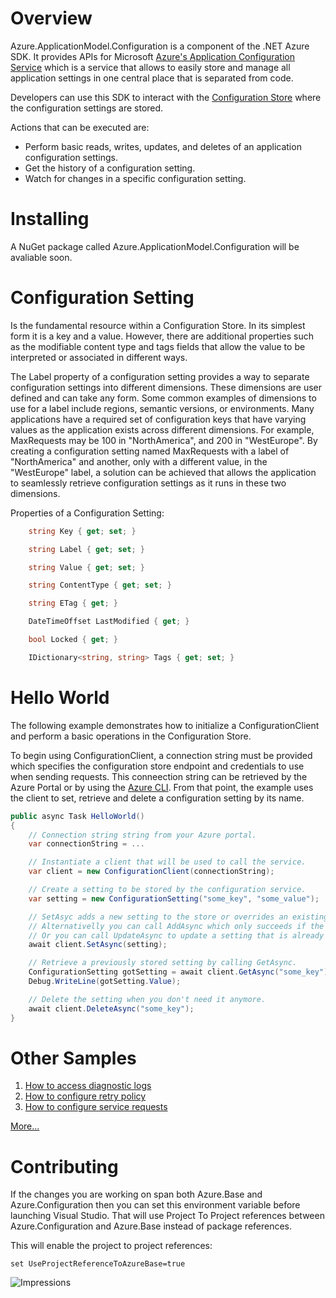 # Overview 

Azure.ApplicationModel.Configuration is a component of the .NET Azure SDK. 
It provides APIs for Microsoft [Azure's Application Configuration Service](https://docs.microsoft.com/en-us/azure/azure-app-configuration/) which is a service that allows to easily store and manage all application settings in one central place that is separated from code.

Developers can use this SDK to interact with the [Configuration Store](https://docs.microsoft.com/en-us/azure/azure-app-configuration/quickstart-dotnet-core-app#create-an-app-configuration-store) where the configuration settings are stored.

Actions that can be executed are:

- Perform basic reads, writes, updates, and deletes of an application configuration settings.
- Get the history of a configuration setting.
- Watch for changes in a specific configuration setting.

# Installing

A NuGet package called Azure.ApplicationModel.Configuration will be avaliable soon.

# Configuration Setting
Is the fundamental resource within a Configuration Store. In its simplest form it is a key and a value. However, there are additional properties such as the modifiable content type and tags fields that allow the value to be interpreted or associated in different ways.

The Label property of a configuration setting provides a way to separate configuration settings into different dimensions. These dimensions are user defined and can take any form. Some common examples of dimensions to use for a label include regions, semantic versions, or environments. Many applications have a required set of configuration keys that have varying values as the application exists across different dimensions.
For example, MaxRequests may be 100 in "NorthAmerica", and 200 in "WestEurope". By creating a configuration setting named MaxRequests with a label of "NorthAmerica" and another, only with a different value, in the "WestEurope" label, a solution can be achieved that allows the application to seamlessly retrieve configuration settings as it runs in these two dimensions.

Properties of a Configuration Setting:

```c#
    string Key { get; set; }

    string Label { get; set; }

    string Value { get; set; }

    string ContentType { get; set; }

    string ETag { get; }

    DateTimeOffset LastModified { get; }

    bool Locked { get; }

    IDictionary<string, string> Tags { get; set; }
```

# Hello World
The following example demonstrates how to initialize a ConfigurationClient and perform a basic operations in the Configuration Store.

To begin using ConfigurationClient, a connection string must be provided which specifies the configuration store endpoint and credentials to use when sending requests. This conneection string can be retrieved by the Azure Portal or by using the [Azure CLI](https://docs.microsoft.com/en-us/azure/azure-app-configuration/cli-samples). From that point, the example uses the client to set, retrieve and delete a configuration setting by its name.

```c#
public async Task HelloWorld()
{
    // Connection string string from your Azure portal.
    var connectionString = ...

    // Instantiate a client that will be used to call the service.
    var client = new ConfigurationClient(connectionString);

    // Create a setting to be stored by the configuration service.
    var setting = new ConfigurationSetting("some_key", "some_value");

    // SetAsyc adds a new setting to the store or overrides an existing setting.
    // Alternativelly you can call AddAsync which only succeeds if the setting does not already exist in the store.
    // Or you can call UpdateAsync to update a setting that is already present in the store.
    await client.SetAsync(setting);

    // Retrieve a previously stored setting by calling GetAsync.
    ConfigurationSetting gotSetting = await client.GetAsync("some_key");
    Debug.WriteLine(gotSetting.Value);

    // Delete the setting when you don't need it anymore.
    await client.DeleteAsync("some_key");
}
```

# Other Samples
1. [How to access diagnostic logs](https://github.com/Azure/azure-sdk-for-net/tree/master/src/SDKs/Azure.ApplicationModel.Configuration/data-plane/Azure.Configuration.Tests/samples/Sample4_Logging.cs)
2. [How to configure retry policy](https://github.com/Azure/azure-sdk-for-net/tree/master/src/SDKs/Azure.ApplicationModel.Configuration/data-plane/Azure.Configuration.Tests/samples/Sample6_ConfiguringRetries.cs)
3. [How to configure service requests](https://github.com/Azure/azure-sdk-for-net/tree/master/src/SDKs/Azure.ApplicationModel.Configuration/data-plane/Azure.Configuration.Tests/samples/Sample7_ConfiguringPipeline.cs)

[More...](https://github.com/Azure/azure-sdk-for-net/blob/master/src/SDKs/Azure.ApplicationModel.Configuration/data-plane/Azure.Configuration.Tests/ConfigurationLiveTests.cs)

# Contributing
If the changes you are working on span both Azure.Base and Azure.Configuration then you can set this environment variable before launching Visual Studio. That will use Project To Project references between Azure.Configuration and Azure.Base instead of package references.

This will enable the project to project references:
```
set UseProjectReferenceToAzureBase=true
```

![Impressions](https://azure-sdk-impressions.azurewebsites.net/api/impressions/azure-sdk-for-net%2Fsrc%2FSDKs%2FAzure.ApplicationModel.Configuration%2Fdata-plane%2FREADME.png)
